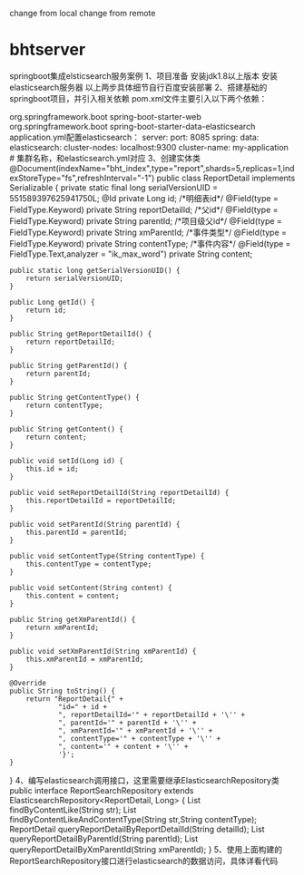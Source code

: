 change from local
change from remote
# bhtserver
springboot集成elsticsearch服务案例
1、项目准备
安装jdk1.8以上版本
安装elasticsearch服务器
以上两步具体细节自行百度安装部署
2、搭建基础的springboot项目，并引入相关依赖
  pom.xml文件主要引入以下两个依赖：
<!-- 构建web项目模块 包括了Tomcat和spring-webmvc -->
<!-- spring-boot-starter-web 默认依赖了tomcat的starter 所以使得项目可以直接运行而不需要部署到tomcat中-->
<dependency>
    <groupId>org.springframework.boot</groupId>
    <artifactId>spring-boot-starter-web</artifactId>
</dependency>
<!--添加elasticsearch相关数据依赖，方便我们连接和操作elasticsearch服务-->
<dependency>
    <groupId>org.springframework.boot</groupId>
    <artifactId>spring-boot-starter-data-elasticsearch</artifactId>
</dependency>
  application.yml配置elasticsearch：
server:
  port: 8085
spring:
  data:
    elasticsearch:
      cluster-nodes: localhost:9300
      cluster-name: my-application  # 集群名称，和elasticsearch.yml对应
3、创建实体类
@Document(indexName="bht_index",type="report",shards=5,replicas=1,indexStoreType="fs",refreshInterval="-1")
public class ReportDetail implements Serializable {
    private static final long serialVersionUID = 551589397625941750L;
    @Id
    private Long id;
    /*明细表id*/
    @Field(type = FieldType.Keyword)
    private String reportDetailId;
    /*父id*/
    @Field(type = FieldType.Keyword)
    private String parentId;
    /*项目级父id*/
    @Field(type = FieldType.Keyword)
    private String xmParentId;
    /*事件类型*/
    @Field(type = FieldType.Keyword)
    private String contentType;
    /*事件内容*/
    @Field(type = FieldType.Text,analyzer = "ik_max_word")
    private String content;

    public static long getSerialVersionUID() {
        return serialVersionUID;
    }

    public Long getId() {
        return id;
    }

    public String getReportDetailId() {
        return reportDetailId;
    }

    public String getParentId() {
        return parentId;
    }

    public String getContentType() {
        return contentType;
    }

    public String getContent() {
        return content;
    }

    public void setId(Long id) {
        this.id = id;
    }

    public void setReportDetailId(String reportDetailId) {
        this.reportDetailId = reportDetailId;
    }

    public void setParentId(String parentId) {
        this.parentId = parentId;
    }

    public void setContentType(String contentType) {
        this.contentType = contentType;
    }

    public void setContent(String content) {
        this.content = content;
    }

    public String getXmParentId() {
        return xmParentId;
    }

    public void setXmParentId(String xmParentId) {
        this.xmParentId = xmParentId;
    }

    @Override
    public String toString() {
        return "ReportDetail{" +
                "id=" + id +
                ", reportDetailId='" + reportDetailId + '\'' +
                ", parentId='" + parentId + '\'' +
                ", xmParentId='" + xmParentId + '\'' +
                ", contentType='" + contentType + '\'' +
                ", content='" + content + '\'' +
                '}';
    }
}
4、编写elasticsearch调用接口，这里需要继承ElasticsearchRepository类
public interface ReportSearchRepository extends ElasticsearchRepository<ReportDetail, Long> {
    List<ReportDetail> findByContentLike(String str);
    List<ReportDetail> findByContentLikeAndContentType(String str,String contentType);
    ReportDetail queryReportDetailByReportDetailId(String detailId);
    List<ReportDetail> queryReportDetailByParentId(String parentId);
    List<ReportDetail> queryReportDetailByXmParentId(String xmParentId);
}
5、使用上面构建的ReportSearchRepository接口进行elasticsearch的数据访问，具体详看代码
